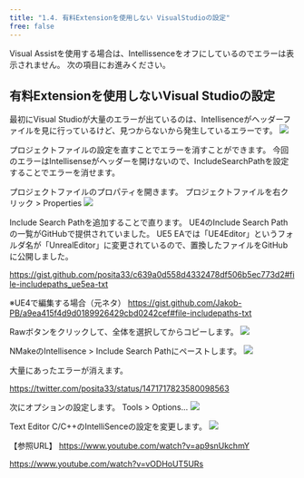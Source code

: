 ```yaml
---
title: "1.4. 有料Extensionを使用しない VisualStudioの設定"
free: false
---
```


Visual Assistを使用する場合は、Intellissenceをオフにしているのでエラーは表示されません。
次の項目にお進みください。

## 有料Extensionを使用しないVisual Studioの設定
最初にVisual Studioが大量のエラーが出ているのは、Intellisenceがヘッダーファイルを見に行っているけど、見つからないから発生しているエラーです。
![](https://storage.googleapis.com/zenn-user-upload/5221c310d098-20220110.png)

プロジェクトファイルの設定を直すことでエラーを消すことができます。
今回のエラーはIntellisenseがヘッダーを開けないので、IncludeSearchPathを設定することでエラーを消せます。

プロジェクトファイルのプロパティを開きます。
プロジェクトファイルを右クリック > Properties
![](https://storage.googleapis.com/zenn-user-upload/f36a5cea34b3-20220110.png)

Include Search Pathを追加することで直ります。
UE4のInclude Search Pathの一覧がGitHubで提供されていました。
UE5 EAでは「UE4Editor」というフォルダ名が「UnrealEditor」に変更されているので、置換したファイルをGitHubに公開しました。

https://gist.github.com/posita33/c639a0d558d4332478df506b5ec773d2#file-includepaths_ue5ea-txt

※UE4で編集する場合（元ネタ）
https://gist.github.com/Jakob-PB/a9ea415f4d9d0189926429cbd0242cef#file-includepaths-txt

Rawボタンをクリックして、全体を選択してからコピーします。
![](https://storage.googleapis.com/zenn-user-upload/f12d0eb457ac-20220110.png)

NMakeのIntellisence > Include Search Pathにペーストします。
![](https://storage.googleapis.com/zenn-user-upload/576d878372df-20220110.png)

大量にあったエラーが消えます。

https://twitter.com/posita33/status/1471717823580098563

次にオプションの設定します。
Tools > Options…
![](https://storage.googleapis.com/zenn-user-upload/1430d58c190d-20220110.png)

Text Editor C/C++のIntelliSenceの設定を変更します。
![](https://storage.googleapis.com/zenn-user-upload/d162c47cb83f-20220110.png)

【参照URL】
https://www.youtube.com/watch?v=ap9snUkchmY

https://www.youtube.com/watch?v=vODHoUT5URs

